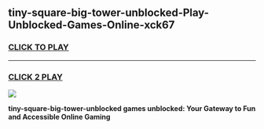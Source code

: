 
## tiny-square-big-tower-unblocked-Play-Unblocked-Games-Online-xck67
<h3>
<a href="https://premium76.site?title=tiny-square-big-tower-unblocked&ref=25A">CLICK TO PLAY</a></h3>
<hr>

<h3>
<a href="https://premium76.site?title=tiny-square-big-tower-unblocked&ref=25A">CLICK 2 PLAY</a>
  
</h3>

<a href="https://premium76.site?title=tiny-square-big-tower-unblocked&ref=25A"><img src="https://clearcache.store/games.png"></a>


**tiny-square-big-tower-unblocked games unblocked: Your Gateway to Fun and Accessible Online Gaming**
